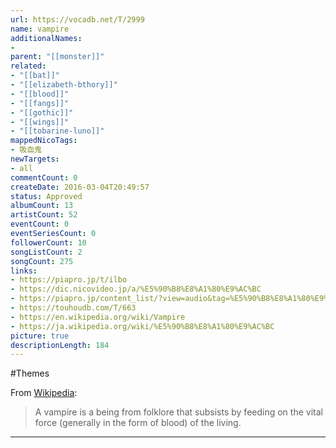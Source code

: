 ```yaml
---
url: https://vocadb.net/T/2999
name: vampire
additionalNames: 
- 
parent: "[[monster]]"
related:
- "[[bat]]"
- "[[elizabeth-bthory]]"
- "[[blood]]"
- "[[fangs]]"
- "[[gothic]]"
- "[[wings]]"
- "[[tobarine-luno]]"
mappedNicoTags:
- 吸血鬼
newTargets:
- all
commentCount: 0
createDate: 2016-03-04T20:49:57
status: Approved
albumCount: 13
artistCount: 52
eventCount: 0
eventSeriesCount: 0
followerCount: 10
songListCount: 2
songCount: 275
links: 
- https://piapro.jp/t/ilbo
- https://dic.nicovideo.jp/a/%E5%90%B8%E8%A1%80%E9%AC%BC
- https://piapro.jp/content_list/?view=audio&tag=%E5%90%B8%E8%A1%80%E9%AC%BC&order=cv
- https://touhoudb.com/T/663
- https://en.wikipedia.org/wiki/Vampire
- https://ja.wikipedia.org/wiki/%E5%90%B8%E8%A1%80%E9%AC%BC
picture: true
descriptionLength: 184
---
```


#Themes

From [Wikipedia](https://en.wikipedia.org/wiki/Vampire):
>A vampire is a being from folklore that subsists by feeding on the vital force (generally in the form of blood) of the living.

---

